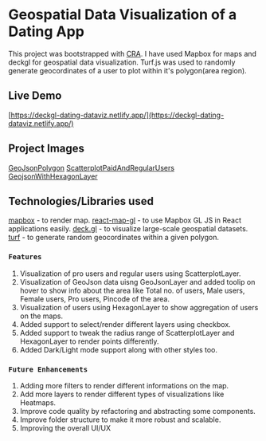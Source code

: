 # Geospatial Data Visualization of a Dating App

This project was bootstrapped with [CRA](https://github.com/facebook/create-react-app). I have used Mapbox for maps and deckgl for geospatial data visualization. Turf.js was used to randomly generate geocordinates of a user to plot within it's polygon(area region).

## Live Demo
[https://deckgl-dating-dataviz.netlify.app/](https://deckgl-dating-dataviz.netlify.app/)

## Project Images
[GeoJsonPolygon](https://i.ibb.co/ZhXqj2X/Screenshot-433.png)
[ScatterplotPaidAndRegularUsers](https://i.ibb.co/w629VNT/Screenshot-434.png)
[GeojsonWithHexagonLayer](https://i.ibb.co/8BBRmMG/Screenshot-432.png)

## Technologies/Libraries used
[mapbox](https://www.mapbox.com/) - to render map. 
[react-map-gl](https://visgl.github.io/react-map-gl/) - to use Mapbox GL JS in React applications easily.
[deck.gl](https://deck.gl/) - to visualize large-scale geospatial datasets.
[turf](https://turfjs.org/) - to generate random geocordinates within a given polygon.

### `Features`
1) Visualization of pro users and regular users using ScatterplotLayer.
2) Visualization of GeoJson data uisng GeoJsonLayer and added toolip on hover to show info about the area like Total no. of users, Male users, Female users, Pro users, Pincode of the area.
3) Visualization of users using HexagonLayer to show aggregation of users on the maps.
4) Added support to select/render different layers using checkbox.
5) Added support to tweak the radius range of ScatterplotLayer and HexagonLayer to render points differently.
6) Added Dark/Light mode support along with other styles too.

### `Future Enhancements`
1) Adding more filters to render different informations on the map.
2) Add more layers to render different types of visualizations like Heatmaps.
3) Improve code quality by refactoring and abstracting some components.
4) Improve folder structure to make it more robust and scalable.
5) Improving the overall UI/UX



